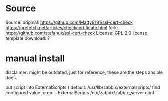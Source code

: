 Source
======

Source: 
  original:
    https://github.com/Matty9191/ssl-cert-check
    https://prefetch.net/articles/checkcertificate.html
  fork: https://github.com/stefanux/ssl-cert-check
License: GPL-2.0 license
template download: ?


manual install
==============

disclaimer: might be outdated, just for reference, these are the steps ansible does.

put script into ExternalScripts ( default: /usr/lib/zabbix/externalscripts/ find configured value:  grep -i ExternalScripts /etc/zabbix/zabbix_server.conf
